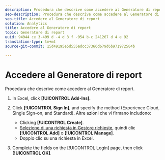 ```yaml
---
description: Procedura che descrive come accedere al Generatore di report.
seo-description: Procedura che descrive come accedere al Generatore di report.
seo-title: Accedere al Generatore di report
solution: Analytics
title: Accedere al Generatore di report
topic: Generatore di report
uuid: 94944 ce 3-499 d -4 d 3 f -954 b-c 241267 d 4 e 92
translation-type: tm+mt
source-git-commit: 15d49195e5d555adcc37366d679d6b971972504b

---
```



# Accedere al Generatore di report

Procedura che descrive come accedere al Generatore di report.

1. In Excel, click **[!UICONTROL Add-Ins]**.
1. Click **[!UICONTROL Sign In]**, and specify the method (Experience Cloud, Single Sign-on, and Standard). Altre azioni che vi firmano includono:

   * Clicking **[!UICONTROL Create]**.
   * [Selezione di una richiesta in Gestore richieste](../../../analyze/report-builder/manage-requests/r-arb-manage-requests.md), quindi clic **[!UICONTROL Add]** o **[!UICONTROL Manage]**.
   * Doppio clic su una richiesta in Excel.

1. Complete the fields on the [!UICONTROL Login] page, then click **[!UICONTROL OK]**.

